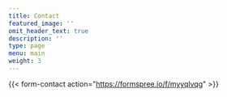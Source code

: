 ```yaml
---
title: Contact
featured_image: ''
omit_header_text: true
description: ''
type: page
menu: main
weight: 3
---
```

{{< form-contact action="https://formspree.io/f/myyqlvqg"  >}}
